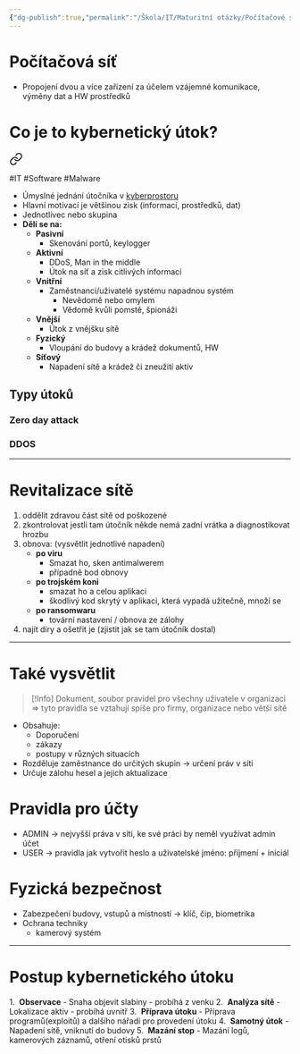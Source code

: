 ```yaml
---
{"dg-publish":true,"permalink":"/Škola/IT/Maturitní otázky/Počítačové sítě a kybernetika/Revitalizace sítě po napadení sítě/","created":"2023-12-14T18:25:01.841+01:00","updated":"2024-04-28T21:34:34.835+02:00"}
---
```


# Počítačová síť

<div class="transclusion internal-embed is-loaded"><div class="markdown-embed">



- Propojení dvou a více zařízení za účelem vzájemné komunikace, výměny dat a HW prostředků

</div></div>

# Co je to kybernetický útok?

<div class="transclusion internal-embed is-loaded"><a class="markdown-embed-link" href="/skola/it/kyberneticky-utok/" aria-label="Open link"><svg xmlns="http://www.w3.org/2000/svg" width="24" height="24" viewBox="0 0 24 24" fill="none" stroke="currentColor" stroke-width="2" stroke-linecap="round" stroke-linejoin="round" class="svg-icon lucide-link"><path d="M10 13a5 5 0 0 0 7.54.54l3-3a5 5 0 0 0-7.07-7.07l-1.72 1.71"></path><path d="M14 11a5 5 0 0 0-7.54-.54l-3 3a5 5 0 0 0 7.07 7.07l1.71-1.71"></path></svg></a><div class="markdown-embed">




#IT #Software #Malware

- Úmyslné jednání útočníka v [kyberprostoru](Kyberprostor.md)
- Hlavní motivací je většinou zisk (informací, prostředků, dat)
- Jednotlivec nebo skupina
- **Dělí se na:**
    - **Pasivní**
        - Skenování portů, keylogger
    - **Aktivní**
        - DDoS, Man in the middle
        - Útok na síť a zisk citlivých informací
    - **Vnitřní**
        - Zaměstnanci/uživatelé systému napadnou systém
            - Nevědomě nebo omylem
            - Vědomě kvůli pomstě, špionáži
    - **Vnější**
        - Útok z vnějšku sítě
    - **Fyzický**
        - Vloupání do budovy a krádež dokumentů, HW
    - **Síťový**
        - Napadení sítě a krádež či zneužití aktiv

## Typy útoků
### Zero day attack
### DDOS


</div></div>


___
# Revitalizace sítě
1. oddělit zdravou část sítě od poškozené
2. zkontrolovat jestli tam útočník někde nemá zadní vrátka a diagnostikovat hrozbu
3. obnova: (vysvětlit jednotlivé napadení)
	- **po viru**
		- Smazat ho, sken antimalwerem
		- případně bod obnovy
	- **po trojském koni**
		- smazat ho a celou aplikaci
		- škodlivý kod skrytý v aplikaci, která vypadá užitečně, množí se
	- **po ransomwaru**
		- tovární nastavení / obnova ze zálohy
4. najít díry a ošetřit je (zjistit jak se tam útočník dostal)

___
# Také vysvětlit

<div class="transclusion internal-embed is-loaded"><div class="markdown-embed">





> [!Info]
Dokument, soubor pravidel pro všechny uživatele v organizaci
=> tyto pravidla se vztahují spíše pro firmy, organizace nebo větší sítě

- Obsahuje:
	- Doporučení 
	- zákazy 
	- postupy v různých situacích
- Rozděluje zaměstnance do určitých skupin -> určení práv v síti
- Určuje zálohu hesel a jejich aktualizace
# Pravidla pro účty
- ADMIN -> nejvyšší práva v síti, ke své práci by neměl využívat admin účet
- USER  -> pravidla jak vytvořit heslo a uživatelské jméno: příjmení + iniciál
# Fyzická bezpečnost
- Zabezpečení budovy, vstupů a místností -> klíč, čip, biometrika
- Ochrana techniky
	- kamerový systém

</div></div>


___
# Postup kybernetického útoku

<div class="transclusion internal-embed is-loaded"><div class="markdown-embed">




1.  **Observace**
	- Snaha objevit slabiny
	- probíhá z venku
2.  **Analýza sítě**
	- Lokalizace aktiv
	- probíhá uvnitř
3.  **Příprava útoku**
	- Příprava programů(exploitů) a dalšího nářadí pro provedení útoku
4.  **Samotný útok**
	- Napadení sítě, vniknutí do budovy
5.  **Mazání stop**
	- Mazání logů, kamerových záznamů, otření otisků prstů

</div></div>
